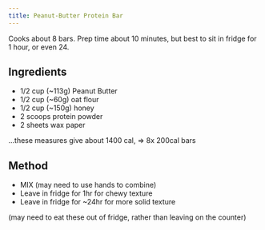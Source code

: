 ```yaml
---
title: Peanut-Butter Protein Bar
---
```


Cooks about 8 bars. Prep time about 10 minutes, but best to sit in fridge for 1 hour, or even 24.

## Ingredients

-   1/2 cup (\~113g) Peanut Butter
-   1/2 cup (\~60g) oat flour
-   1/2 cup (\~150g) honey
-   2 scoops protein powder
-   2 sheets wax paper

…these measures give about 1400 cal, => 8x 200cal bars

## Method

-   MIX (may need to use hands to combine)
-   Leave in fridge for 1hr for chewy texture
-   Leave in fridge for \~24hr for more solid texture

(may need to eat these out of fridge, rather than leaving on the counter)
